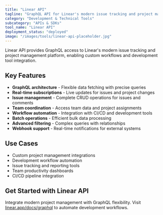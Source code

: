 ```yaml
---
title: "Linear API"
tagline: "GraphQL API for Linear's modern issue tracking and project management"
category: "Development & Technical Tools"
subcategory: "APIs & SDKs"
tool_name: "Linear API"
deployment_status: "deployed"
image: "/images/tools/linear-api-placeholder.jpg"
---
```

Linear API provides GraphQL access to Linear's modern issue tracking and project management platform, enabling custom workflows and development tool integration.

## Key Features

- **GraphQL architecture** - Flexible data fetching with precise queries
- **Real-time subscriptions** - Live updates for issues and project changes
- **Issue management** - Complete CRUD operations for issues and comments
- **Team coordination** - Access team data and project assignments
- **Workflow automation** - Integration with CI/CD and development tools
- **Batch operations** - Efficient bulk data processing
- **Advanced filtering** - Complex queries with relationships
- **Webhook support** - Real-time notifications for external systems

## Use Cases

- Custom project management integrations
- Development workflow automation
- Issue tracking and reporting tools
- Team productivity dashboards
- CI/CD pipeline integration

## Get Started with Linear API

Integrate modern project management with GraphQL flexibility. Visit [linear.app/docs/graphql](https://linear.app/docs/graphql) to automate development workflows.